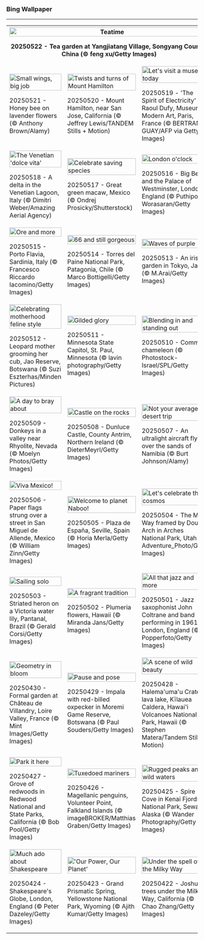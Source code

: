 <h3>
 Bing Wallpaper
</h3>
<hr/>
<table>
<tr>
<th colspan="3">
<img alt="Teatime" src="https://www.bing.com/th?id=OHR.SongyangTeaGarden_EN-US3919106941_UHD.jpg&amp;rf=LaDigue_UHD.jpg&amp;pid=hp&amp;w=3840&amp;h=2160&amp;rs=1&amp;c=4" width="100%"/><p>20250522 - Tea garden at Yangjiatang Village, Songyang County, China (© feng xu/Getty Images)</p></th>
</tr>
<tr>
<td><img alt="Small wings, big job" src="https://www.bing.com/th?id=OHR.HoneyBeeLavender_EN-US3860322899_UHD.jpg&amp;rf=LaDigue_UHD.jpg&amp;pid=hp&amp;w=3840&amp;h=2160&amp;rs=1&amp;c=4" width="100%"/><p>20250521 - Honey bee on lavender flowers (© Anthony Brown/Alamy)</p></td>
<td><img alt="Twists and turns of Mount Hamilton" src="https://www.bing.com/th?id=OHR.MountHamilton_EN-US3808058743_UHD.jpg&amp;rf=LaDigue_UHD.jpg&amp;pid=hp&amp;w=3840&amp;h=2160&amp;rs=1&amp;c=4" width="100%"/><p>20250520 - Mount Hamilton, near San Jose, California (© Jeffrey Lewis/TANDEM Stills + Motion)</p></td>
<td><img alt="Let's visit a museum today" src="https://www.bing.com/th?id=OHR.DufyRoom_EN-US3759763345_UHD.jpg&amp;rf=LaDigue_UHD.jpg&amp;pid=hp&amp;w=3840&amp;h=2160&amp;rs=1&amp;c=4" width="100%"/><p>20250519 - 'The Spirit of Electricity' by Raoul Dufy, Museum of Modern Art, Paris, France (© BERTRAND GUAY/AFP via Getty Images)</p></td>
</tr>
<tr>
<td><img alt="The Venetian 'dolce vita'" src="https://www.bing.com/th?id=OHR.VeniceLagoon_EN-US3686079353_UHD.jpg&amp;rf=LaDigue_UHD.jpg&amp;pid=hp&amp;w=3840&amp;h=2160&amp;rs=1&amp;c=4" width="100%"/><p>20250518 - A delta in the Venetian Lagoon, Italy (© Dimitri Weber/Amazing Aerial Agency)</p></td>
<td><img alt="Celebrate saving species" src="https://www.bing.com/th?id=OHR.GreenMacaw_EN-US1646325635_UHD.jpg&amp;rf=LaDigue_UHD.jpg&amp;pid=hp&amp;w=3840&amp;h=2160&amp;rs=1&amp;c=4" width="100%"/><p>20250517 - Great green macaw, Mexico (© Ondrej Prosicky/Shutterstock)</p></td>
<td><img alt="London o'clock" src="https://www.bing.com/th?id=OHR.LondonParliament_EN-US7213846564_UHD.jpg&amp;rf=LaDigue_UHD.jpg&amp;pid=hp&amp;w=3840&amp;h=2160&amp;rs=1&amp;c=4" width="100%"/><p>20250516 - Big Ben and the Palace of Westminster, London, England (© Puthipong Worasaran/Getty Images)</p></td>
</tr>
<tr>
<td><img alt="Ore and more" src="https://www.bing.com/th?id=OHR.SardiniaFlavia_EN-US6889153804_UHD.jpg&amp;rf=LaDigue_UHD.jpg&amp;pid=hp&amp;w=3840&amp;h=2160&amp;rs=1&amp;c=4" width="100%"/><p>20250515 - Porto Flavia, Sardinia, Italy (© Francesco Riccardo Iacomino/Getty Images)</p></td>
<td><img alt="66 and still gorgeous" src="https://www.bing.com/th?id=OHR.TorresChile_EN-US6814348961_UHD.jpg&amp;rf=LaDigue_UHD.jpg&amp;pid=hp&amp;w=3840&amp;h=2160&amp;rs=1&amp;c=4" width="100%"/><p>20250514 - Torres del Paine National Park, Patagonia, Chile (© Marco Bottigelli/Getty Images)</p></td>
<td><img alt="Waves of purple" src="https://www.bing.com/th?id=OHR.IrisGarden_EN-US6778843108_UHD.jpg&amp;rf=LaDigue_UHD.jpg&amp;pid=hp&amp;w=3840&amp;h=2160&amp;rs=1&amp;c=4" width="100%"/><p>20250513 - An iris garden in Tokyo, Japan (© M.Arai/Getty Images)</p></td>
</tr>
<tr>
<td><img alt="Celebrating motherhood feline style" src="https://www.bing.com/th?id=OHR.LeopardMother_EN-US6709981831_UHD.jpg&amp;rf=LaDigue_UHD.jpg&amp;pid=hp&amp;w=3840&amp;h=2160&amp;rs=1&amp;c=4" width="100%"/><p>20250512 - Leopard mother grooming her cub, Jao Reserve, Botswana (© Suzi Eszterhas/Minden Pictures)</p></td>
<td><img alt="Gilded glory" src="https://www.bing.com/th?id=OHR.MinnesotaRotunda_EN-US6605011856_UHD.jpg&amp;rf=LaDigue_UHD.jpg&amp;pid=hp&amp;w=3840&amp;h=2160&amp;rs=1&amp;c=4" width="100%"/><p>20250511 - Minnesota State Capitol, St. Paul, Minnesota (© lavin photography/Getty Images)</p></td>
<td><img alt="Blending in and standing out" src="https://www.bing.com/th?id=OHR.CuteChameleon_EN-US6483346105_UHD.jpg&amp;rf=LaDigue_UHD.jpg&amp;pid=hp&amp;w=3840&amp;h=2160&amp;rs=1&amp;c=4" width="100%"/><p>20250510 - Common chameleon (© Photostock-Israel/SPL/Getty Images)</p></td>
</tr>
<tr><td><img alt="A day to bray about" src="https://www.bing.com/th?id=OHR.RhyoliteDonkeys_EN-US6439068828_UHD.jpg&amp;rf=LaDigue_UHD.jpg&amp;pid=hp&amp;w=3840&amp;h=2160&amp;rs=1&amp;c=4" width="100%"/><p>20250509 - Donkeys in a valley near Rhyolite, Nevada (© Moelyn Photos/Getty Images)</p></td><td><img alt="Castle on the rocks" src="https://www.bing.com/th?id=OHR.DunluceIreland_EN-US6236791025_UHD.jpg&amp;rf=LaDigue_UHD.jpg&amp;pid=hp&amp;w=3840&amp;h=2160&amp;rs=1&amp;c=4" width="100%"/><p>20250508 - Dunluce Castle, County Antrim, Northern Ireland (© DieterMeyrl/Getty Images)</p></td><td><img alt="Not your average desert trip" src="https://www.bing.com/th?id=OHR.FlyoverNamibia_EN-US6033011196_UHD.jpg&amp;rf=LaDigue_UHD.jpg&amp;pid=hp&amp;w=3840&amp;h=2160&amp;rs=1&amp;c=4" width="100%"/><p>20250507 - An ultralight aircraft flying over the sands of Namibia (© Burt Johnson/Alamy)</p></td></tr><tr><td><img alt="Viva Mexico!" src="https://www.bing.com/th?id=OHR.CincoFlags_EN-US5873749093_UHD.jpg&amp;rf=LaDigue_UHD.jpg&amp;pid=hp&amp;w=3840&amp;h=2160&amp;rs=1&amp;c=4" width="100%"/><p>20250506 - Paper flags strung over a street in San Miguel de Allende, Mexico (© William Zinn/Getty Images)</p></td><td><img alt="Welcome to planet Naboo!" src="https://www.bing.com/th?id=OHR.SevilleNaboo_EN-US5814352031_UHD.jpg&amp;rf=LaDigue_UHD.jpg&amp;pid=hp&amp;w=3840&amp;h=2160&amp;rs=1&amp;c=4" width="100%"/><p>20250505 - Plaza de España, Seville, Spain (© Horia Merla/Getty Images)</p></td><td><img alt="Let's celebrate the cosmos" src="https://www.bing.com/th?id=OHR.ArchesGalaxy_EN-US5690613383_UHD.jpg&amp;rf=LaDigue_UHD.jpg&amp;pid=hp&amp;w=3840&amp;h=2160&amp;rs=1&amp;c=4" width="100%"/><p>20250504 - The Milky Way framed by Double Arch in Arches National Park, Utah (© Adventure_Photo/Getty Images)</p></td></tr><tr><td><img alt="Sailing solo" src="https://www.bing.com/th?id=OHR.BrazilHeron_EN-US5602369723_UHD.jpg&amp;rf=LaDigue_UHD.jpg&amp;pid=hp&amp;w=3840&amp;h=2160&amp;rs=1&amp;c=4" width="100%"/><p>20250503 - Striated heron on a Victoria water lily, Pantanal, Brazil (© Gerald Corsi/Getty Images)</p></td><td><img alt="A fragrant tradition" src="https://www.bing.com/th?id=OHR.PinkPlumeria_EN-US3595771407_UHD.jpg&amp;rf=LaDigue_UHD.jpg&amp;pid=hp&amp;w=3840&amp;h=2160&amp;rs=1&amp;c=4" width="100%"/><p>20250502 - Plumeria flowers, Hawaii (© Miranda Jans/Getty Images)</p></td><td><img alt="All that jazz and more" src="https://www.bing.com/th?id=OHR.ColtraneBand_EN-US3561448385_UHD.jpg&amp;rf=LaDigue_UHD.jpg&amp;pid=hp&amp;w=3840&amp;h=2160&amp;rs=1&amp;c=4" width="100%"/><p>20250501 - Jazz saxophonist John Coltrane and band performing in 1961 in London, England (© Popperfoto/Getty Images)</p></td></tr><tr><td><img alt="Geometry in bloom" src="https://www.bing.com/th?id=OHR.GardensVillandry_EN-US3529015856_UHD.jpg&amp;rf=LaDigue_UHD.jpg&amp;pid=hp&amp;w=3840&amp;h=2160&amp;rs=1&amp;c=4" width="100%"/><p>20250430 - Formal garden at Château de Villandry, Loire Valley, France (© Mint Images/Getty Images)</p></td><td><img alt="Pause and pose" src="https://www.bing.com/th?id=OHR.OrangeImpala_EN-US3494359572_UHD.jpg&amp;rf=LaDigue_UHD.jpg&amp;pid=hp&amp;w=3840&amp;h=2160&amp;rs=1&amp;c=4" width="100%"/><p>20250429 - Impala with red-billed oxpecker in Moremi Game Reserve, Botswana (© Paul Souders/Getty Images)</p></td><td><img alt="A scene of wild beauty" src="https://www.bing.com/th?id=OHR.KilaueaCaldera_EN-US7764962675_UHD.jpg&amp;rf=LaDigue_UHD.jpg&amp;pid=hp&amp;w=3840&amp;h=2160&amp;rs=1&amp;c=4" width="100%"/><p>20250428 - Halema'uma'u Crater's lava lake, Kīlauea Caldera, Hawai'i Volcanoes National Park, Hawaii (© Stephen Matera/Tandem Stills + Motion)</p></td></tr><tr><td><img alt="Park it here" src="https://www.bing.com/th?id=OHR.RedwoodGrove_EN-US3412092024_UHD.jpg&amp;rf=LaDigue_UHD.jpg&amp;pid=hp&amp;w=3840&amp;h=2160&amp;rs=1&amp;c=4" width="100%"/><p>20250427 - Grove of redwoods in Redwood National and State Parks, California (© Bob Pool/Getty Images)</p></td><td><img alt="Tuxedoed mariners" src="https://www.bing.com/th?id=OHR.MagellanicPenguin_EN-US3332048594_UHD.jpg&amp;rf=LaDigue_UHD.jpg&amp;pid=hp&amp;w=3840&amp;h=2160&amp;rs=1&amp;c=4" width="100%"/><p>20250426 - Magellanic penguins, Volunteer Point, Falkland Islands (© imageBROKER/Matthias Graben/Getty Images)</p></td><td><img alt="Rugged peaks and wild waters" src="https://www.bing.com/th?id=OHR.KenaiSpires_EN-US3294247007_UHD.jpg&amp;rf=LaDigue_UHD.jpg&amp;pid=hp&amp;w=3840&amp;h=2160&amp;rs=1&amp;c=4" width="100%"/><p>20250425 - Spire Cove in Kenai Fjords National Park, Seward, Alaska (© Wander Photography/Getty Images)</p></td></tr><tr><td><img alt="Much ado about Shakespeare" src="https://www.bing.com/th?id=OHR.GlobeTheatre_EN-US3262022178_UHD.jpg&amp;rf=LaDigue_UHD.jpg&amp;pid=hp&amp;w=3840&amp;h=2160&amp;rs=1&amp;c=4" width="100%"/><p>20250424 - Shakespeare's Globe, London, England (© Peter Dazeley/Getty Images)</p></td><td><img alt="'Our Power, Our Planet'" src="https://www.bing.com/th?id=OHR.YellowstoneSpring_EN-US2710865870_UHD.jpg&amp;rf=LaDigue_UHD.jpg&amp;pid=hp&amp;w=3840&amp;h=2160&amp;rs=1&amp;c=4" width="100%"/><p>20250423 - Grand Prismatic Spring, Yellowstone National Park, Wyoming (© Ajith Kumar/Getty Images)</p></td><td><img alt="Under the spell of the Milky Way" src="https://www.bing.com/th?id=OHR.JoshuaStars_EN-US2563220033_UHD.jpg&amp;rf=LaDigue_UHD.jpg&amp;pid=hp&amp;w=3840&amp;h=2160&amp;rs=1&amp;c=4" width="100%"/><p>20250422 - Joshua trees under the Milky Way, California (© Chao Zhang/Getty Images)</p></td></tr></table>
